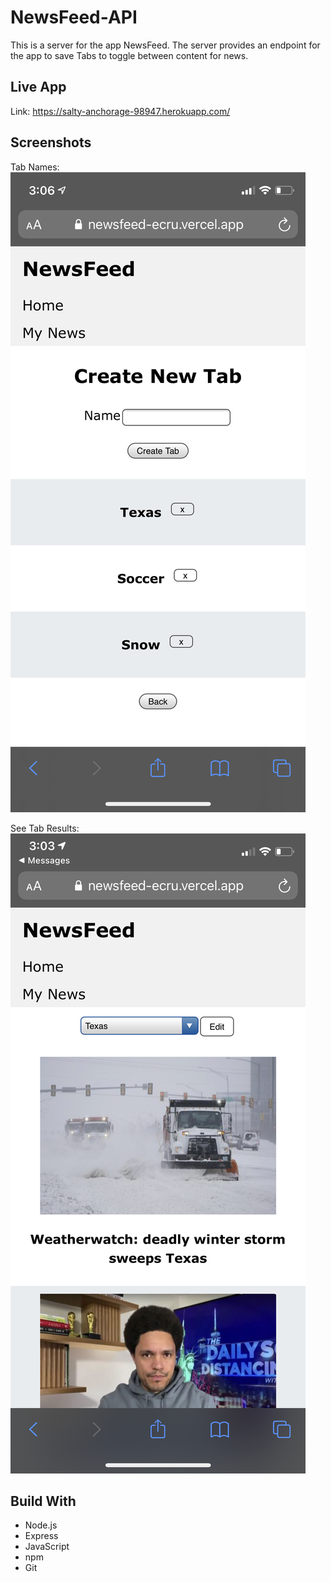 # NewsFeed-API

This is a server for the app NewsFeed. The server provides an endpoint for the app to save Tabs to toggle between content for news.

## Live App

Link: https://salty-anchorage-98947.herokuapp.com/

## Screenshots

Tab Names: 
![tab names](Images/create_tab.png)

See Tab Results:
![tab results](Images/news.png)

## Build With
* Node.js
* Express
* JavaScript
* npm
* Git